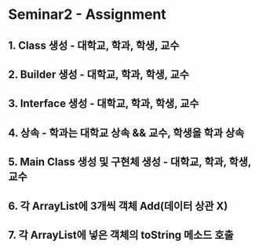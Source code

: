 Seminar2 - Assignment
=====================
## 1. Class 생성 - 대학교, 학과, 학생, 교수
## 2. Builder 생성 - 대학교, 학과, 학생, 교수
## 3. Interface 생성 - 대학교, 학과, 학생, 교수
## 4. 상속 - 학과는 대학교 상속 && 교수, 학생을 학과 상속
## 5. Main Class 생성 및 구현체 생성 - 대학교, 학과, 학생, 교수
## 6. 각 ArrayList에 3개씩 객체 Add(데이터 상관 X)
## 7. 각 ArrayList에 넣은 객체의 toString 메소드 호출



